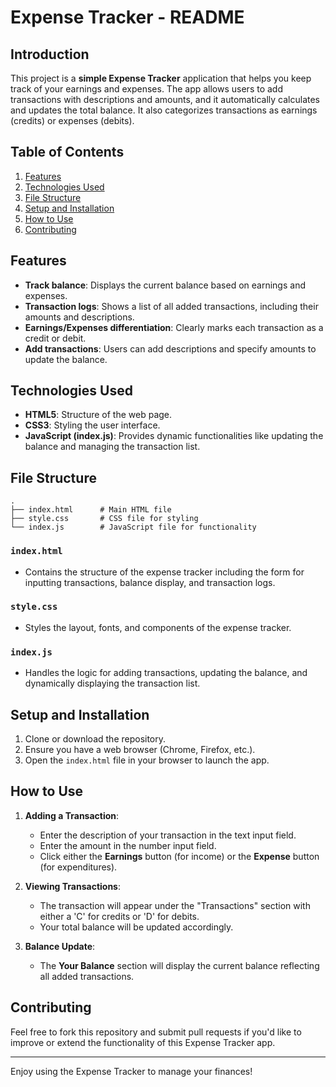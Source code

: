 # Expense Tracker - README

## Introduction
This project is a **simple Expense Tracker** application that helps you keep track of your earnings and expenses. The app allows users to add transactions with descriptions and amounts, and it automatically calculates and updates the total balance. It also categorizes transactions as earnings (credits) or expenses (debits).

## Table of Contents
1. [Features](#features)
2. [Technologies Used](#technologies-used)
3. [File Structure](#file-structure)
4. [Setup and Installation](#setup-and-installation)
5. [How to Use](#how-to-use)
6. [Contributing](#contributing)

## Features
- **Track balance**: Displays the current balance based on earnings and expenses.
- **Transaction logs**: Shows a list of all added transactions, including their amounts and descriptions.
- **Earnings/Expenses differentiation**: Clearly marks each transaction as a credit or debit.
- **Add transactions**: Users can add descriptions and specify amounts to update the balance.

## Technologies Used
- **HTML5**: Structure of the web page.
- **CSS3**: Styling the user interface.
- **JavaScript (index.js)**: Provides dynamic functionalities like updating the balance and managing the transaction list.

## File Structure
```
.
├── index.html      # Main HTML file
├── style.css       # CSS file for styling
└── index.js        # JavaScript file for functionality
```

### `index.html`
- Contains the structure of the expense tracker including the form for inputting transactions, balance display, and transaction logs.

### `style.css`
- Styles the layout, fonts, and components of the expense tracker.

### `index.js`
- Handles the logic for adding transactions, updating the balance, and dynamically displaying the transaction list.

## Setup and Installation
1. Clone or download the repository.
2. Ensure you have a web browser (Chrome, Firefox, etc.).
3. Open the `index.html` file in your browser to launch the app.

## How to Use
1. **Adding a Transaction**:
   - Enter the description of your transaction in the text input field.
   - Enter the amount in the number input field.
   - Click either the **Earnings** button (for income) or the **Expense** button (for expenditures).
   
2. **Viewing Transactions**:
   - The transaction will appear under the "Transactions" section with either a 'C' for credits or 'D' for debits.
   - Your total balance will be updated accordingly.

3. **Balance Update**:
   - The **Your Balance** section will display the current balance reflecting all added transactions.

## Contributing
Feel free to fork this repository and submit pull requests if you'd like to improve or extend the functionality of this Expense Tracker app.

---

Enjoy using the Expense Tracker to manage your finances!

